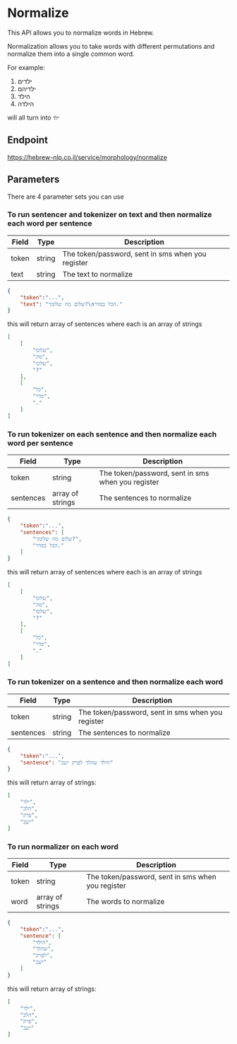 # Normalize

This API allows you to normalize words in Hebrew. 

Normalization allows you to take words with different permutations and normalize them into a single common word.

For example:
1. ילדים
2. ילדיהם
3. הילד
4. הילדה

will all turn into `ילד`

## Endpoint
https://hebrew-nlp.co.il/service/morphology/normalize

## Parameters
There are 4 parameter sets you can use

### To run sentencer and tokenizer on text and then normalize each word per sentence
Field | Type | Description
------|------|-------------
token | string | The token/password, sent in sms when you register
text | string | The text to normalize

```json
{
	"token":"...",
	"text": "שלום מה שלומך?\nהכל בסדר."
}
```

this will return array of sentences where each is an array of strings
```json
[
	[
		"שלומ",
		"מה",
		"שלומ",
		"?"
	],
	[
		"כל",
		"סדר",
		"."
	]
]
```

### To run tokenizer on each sentence and then normalize each word per sentence
Field | Type | Description
------|------|-------------
token | string | The token/password, sent in sms when you register
sentences | array of strings | The sentences to normalize

```json
{
	"token":"...",
	"sentences": [
		"שלום מה שלומך?",
		"הכל בסדר."
	]
}
```

this will return array of sentences where each is an array of strings
```json
[
	[
		"שלומ",
		"מה",
		"שלומ",
		"?"
	],
	[
		"כל",
		"סדר",
		"."
	]
]
```

### To run tokenizer on a sentence and then normalize each word
Field | Type | Description
------|------|-------------
token | string | The token/password, sent in sms when you register
sentences | string | The sentences to normalize

```json
{
	"token":"...",
	"sentence": "הילד שהלך לפרק ישב"
}
```

this will return array of strings:
```json
[
	"ילד",
	"הלכ",
	"פרק",
	"ישב"
]
```

### To run normalizer on each word
Field | Type | Description
------|------|-------------
token | string | The token/password, sent in sms when you register
word | array of strings | The words to normalize

```json
{
	"token":"...",
	"sentence": [
		"הילד",
		"שהלך",
		"לפרק",
		"ישב"
	]
}
```

this will return array of strings:
```json
[
	"ילד",
	"הלכ",
	"פרק",
	"ישב"
]
```
